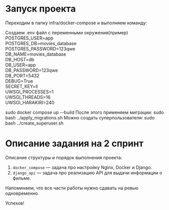 # Запуск проекта

Переходим в папку infra/docker-compose  и выполняем команду:  

Создаем .env файл с переменными окружения(пример)  
POSTGRES_USER=app  
POSTGRES_DB=movies_database  
POSTGRES_PASSWORD=123qwe  
DB_NAME=movies_database  
DB_HOST=db  
DB_USER=app  
DB_PASSWORD=123qwe  
DB_PORT=5432  
DEBUG=True  
SECRET_KEY=ll  
UWSGI_PROCESSES=1  
UWSGI_THREADS=16  
UWSGI_HARAKIRI=240  

sudo docker compose up --build
После этого применяем миграции:
sudo bash ../apply_migrations.sh
Можно создать суперпользователя:
sudo bash ../create_superuser.sh


# Описание задания на 2 спринт
 
Описание структуры и порядок выполнения проекта:

1. `docker_compose` — задача про настройку Nginx, Docker и Django.
2. `django_api` — задача про реализацию API для выдачи информации о фильме.

Напоминаем, что все части работы нужно сдавать на ревью одновременно.

Успехов!

